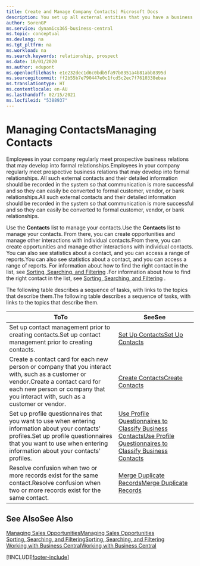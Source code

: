 ```yaml
---
title: Create and Manage Company Contacts| Microsoft Docs
description: You set up all external entities that you have a business relationship with (such as prospects, customers, vendors, and consultants) as contacts.
author: SorenGP
ms.service: dynamics365-business-central
ms.topic: conceptual
ms.devlang: na
ms.tgt_pltfrm: na
ms.workload: na
ms.search.keywords: relationship, prospect
ms.date: 10/01/2020
ms.author: edupont
ms.openlocfilehash: e1e232dec1d6c0bdb5fa97b8351a4b81abb8395d
ms.sourcegitcommit: ff2b55b7e790447e0c1fcd5c2ec7f7610338ebaa
ms.translationtype: HT
ms.contentlocale: en-AU
ms.lasthandoff: 02/15/2021
ms.locfileid: "5388937"
---
```

# <a name="managing-contacts"></a><span data-ttu-id="4fc6a-103">Managing Contacts</span><span class="sxs-lookup"><span data-stu-id="4fc6a-103">Managing Contacts</span></span>

<span data-ttu-id="4fc6a-104">Employees in your company regularly meet prospective business relations that may develop into formal relationships.</span><span class="sxs-lookup"><span data-stu-id="4fc6a-104">Employees in your company regularly meet prospective business relations that may develop into formal relationships.</span></span> <span data-ttu-id="4fc6a-105">All such external contacts and their detailed information should be recorded in the system so that communication is more successful and so they can easily be converted to formal customer, vendor, or bank relationships.</span><span class="sxs-lookup"><span data-stu-id="4fc6a-105">All such external contacts and their detailed information should be recorded in the system so that communication is more successful and so they can easily be converted to formal customer, vendor, or bank relationships.</span></span>

<span data-ttu-id="4fc6a-106">Use the **Contacts** list to manage your contacts.</span><span class="sxs-lookup"><span data-stu-id="4fc6a-106">Use the **Contacts** list to manage your contacts.</span></span> <span data-ttu-id="4fc6a-107">From there, you can create opportunities and manage other interactions with individual contacts.</span><span class="sxs-lookup"><span data-stu-id="4fc6a-107">From there, you can create opportunities and manage other interactions with individual contacts.</span></span> <span data-ttu-id="4fc6a-108">You can also see statistics about a contact, and you can access a range of reports.</span><span class="sxs-lookup"><span data-stu-id="4fc6a-108">You can also see statistics about a contact, and you can access a range of reports.</span></span> <span data-ttu-id="4fc6a-109">For information about how to find the right contact in the list, see [Sorting, Searching, and Filtering](ui-enter-criteria-filters.md) .</span><span class="sxs-lookup"><span data-stu-id="4fc6a-109">For information about how to find the right contact in the list, see [Sorting, Searching, and Filtering](ui-enter-criteria-filters.md) .</span></span>  

<span data-ttu-id="4fc6a-110">The following table describes a sequence of tasks, with links to the topics that describe them.</span><span class="sxs-lookup"><span data-stu-id="4fc6a-110">The following table describes a sequence of tasks, with links to the topics that describe them.</span></span>

| <span data-ttu-id="4fc6a-111">To</span><span class="sxs-lookup"><span data-stu-id="4fc6a-111">To</span></span> | <span data-ttu-id="4fc6a-112">See</span><span class="sxs-lookup"><span data-stu-id="4fc6a-112">See</span></span> |
| --- | --- |
| <span data-ttu-id="4fc6a-113">Set up contact management prior to creating contacts.</span><span class="sxs-lookup"><span data-stu-id="4fc6a-113">Set up contact management prior to creating contacts.</span></span> |[<span data-ttu-id="4fc6a-114">Set Up Contacts</span><span class="sxs-lookup"><span data-stu-id="4fc6a-114">Set Up Contacts</span></span>](marketing-setup-contacts.md) |
| <span data-ttu-id="4fc6a-115">Create a contact card for each new person or company that you interact with, such as a customer or vendor.</span><span class="sxs-lookup"><span data-stu-id="4fc6a-115">Create a contact card for each new person or company that you interact with, such as a customer or vendor.</span></span> |[<span data-ttu-id="4fc6a-116">Create Contacts</span><span class="sxs-lookup"><span data-stu-id="4fc6a-116">Create Contacts</span></span>](marketing-create-contact-companies.md) |
|<span data-ttu-id="4fc6a-117">Set up profile questionnaires that you want to use when entering information about your contacts' profiles.</span><span class="sxs-lookup"><span data-stu-id="4fc6a-117">Set up profile questionnaires that you want to use when entering information about your contacts' profiles.</span></span>|[<span data-ttu-id="4fc6a-118">Use Profile Questionnaires to Classify Business Contacts</span><span class="sxs-lookup"><span data-stu-id="4fc6a-118">Use Profile Questionnaires to Classify Business Contacts</span></span>](marketing-create-contact-profile-questionnaire.md)|
|<span data-ttu-id="4fc6a-119">Resolve confusion when two or more records exist for the same contact.</span><span class="sxs-lookup"><span data-stu-id="4fc6a-119">Resolve confusion when two or more records exist for the same contact.</span></span>|[<span data-ttu-id="4fc6a-120">Merge Duplicate Records</span><span class="sxs-lookup"><span data-stu-id="4fc6a-120">Merge Duplicate Records</span></span>](sales-how-merge-duplicate-records.md)|

## <a name="see-also"></a><span data-ttu-id="4fc6a-121">See Also</span><span class="sxs-lookup"><span data-stu-id="4fc6a-121">See Also</span></span>

[<span data-ttu-id="4fc6a-122">Managing Sales Opportunities</span><span class="sxs-lookup"><span data-stu-id="4fc6a-122">Managing Sales Opportunities</span></span>](marketing-manage-sales-opportunities.md)  
[<span data-ttu-id="4fc6a-123">Sorting, Searching, and Filtering</span><span class="sxs-lookup"><span data-stu-id="4fc6a-123">Sorting, Searching, and Filtering</span></span>](ui-enter-criteria-filters.md)  
[<span data-ttu-id="4fc6a-124">Working with Business Central</span><span class="sxs-lookup"><span data-stu-id="4fc6a-124">Working with Business Central</span></span>](ui-work-product.md)  


[!INCLUDE[footer-include](includes/footer-banner.md)]